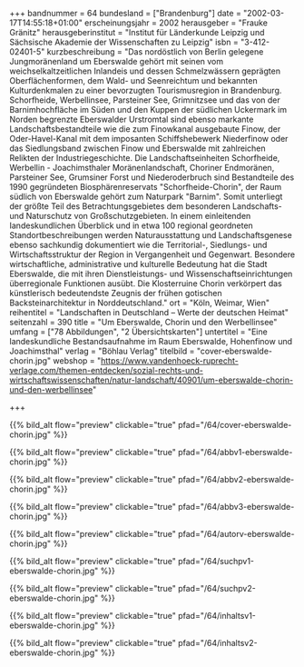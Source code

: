 +++
bandnummer = 64
bundesland = ["Brandenburg"]
date = "2002-03-17T14:55:18+01:00"
erscheinungsjahr = 2002
herausgeber = "Frauke Gränitz"
herausgeberinstitut = "Institut für Länderkunde Leipzig und Sächsische Akademie der Wissenschaften zu Leipzig"
isbn = "3-412-02401-5"
kurzbeschreibung = "Das nordöstlich von Berlin gelegene Jungmoränenland um Eberswalde gehört mit seinen vom weichselkaltzeitlichen Inlandeis und dessen Schmelzwässern geprägten Oberflächenformen, dem Wald- und Seenreichtum und bekannten Kulturdenkmalen zu einer bevorzugten Tourismusregion in Brandenburg. Schorfheide, Werbellinsee, Parsteiner See, Grimnitzsee und das von der Barnimhochfläche im Süden und den Kuppen der südlichen Uckermark im Norden begrenzte Eberswalder Urstromtal sind ebenso markante Landschaftsbestandteile wie die zum Finowkanal ausgebaute Finow, der Oder-Havel-Kanal mit dem imposanten Schiffshebewerk Niederfinow oder das Siedlungsband zwischen Finow und Eberswalde mit zahlreichen Relikten der Industriegeschichte. Die Landschaftseinheiten Schorfheide, Werbellin - Joachimsthaler MoränenIandschaft, Choriner Endmoränen, Parsteiner See, Grumsiner Forst und Niederoderbruch sind Bestandteile des 1990 gegründeten Biosphärenreservats \"Schorfheide-Chorin\", der Raum südlich von Eberswalde gehört zum Naturpark \"Barnim\". Somit unterliegt der größte Teil des Betrachtungsgebietes dem besonderen Landschafts- und Naturschutz von Großschutzgebieten. In einem einleitenden Iandeskundlichen Überblick und in etwa 100 regional geordneten Standortbeschreibungen werden Naturausstattung und Landschaftsgenese ebenso sachkundig dokumentiert wie die Territorial-, Siedlungs- und Wirtschaftsstruktur der Region in Vergangenheit und Gegenwart. Besondere wirtschaftliche, administrative und kulturelle Bedeutung hat die Stadt Eberswalde, die mit ihren Dienstleistungs- und Wissenschaftseinrichtungen überregionale Funktionen ausübt. Die Klosterruine Chorin verkörpert das künstlerisch bedeutendste Zeugnis der frühen gotischen Backsteinarchitektur in Norddeutschland."
ort = "Köln, Weimar, Wien"
reihentitel = "Landschaften in Deutschland – Werte der deutschen Heimat"
seitenzahl = 390
title = "Um Eberswalde, Chorin und den Werbellinsee"
umfang = ["78 Abbildungen", "2 Übersichtskarten"]
untertitel = "Eine landeskundliche Bestandsaufnahme im Raum Eberswalde, Hohenfinow und Joachimsthal"
verlag = "Böhlau Verlag"
titelbild = "cover-eberswalde-chorin.jpg"
webshop = "https://www.vandenhoeck-ruprecht-verlage.com/themen-entdecken/sozial-rechts-und-wirtschaftswissenschaften/natur-landschaft/40901/um-eberswalde-chorin-und-den-werbellinsee"

+++

{{% bild_alt flow="preview" clickable="true" pfad="/64/cover-eberswalde-chorin.jpg"   %}}

{{% bild_alt flow="preview" clickable="true" pfad="/64/abbv1-eberswalde-chorin.jpg"   %}}

{{% bild_alt flow="preview" clickable="true" pfad="/64/abbv2-eberswalde-chorin.jpg"   %}}

{{% bild_alt flow="preview" clickable="true" pfad="/64/abbv3-eberswalde-chorin.jpg"   %}}

{{% bild_alt flow="preview" clickable="true" pfad="/64/autorv-eberswalde-chorin.jpg"   %}}

{{% bild_alt flow="preview" clickable="true" pfad="/64/suchpv1-eberswalde-chorin.jpg"   %}}

{{% bild_alt flow="preview" clickable="true" pfad="/64/suchpv2-eberswalde-chorin.jpg"   %}}

{{% bild_alt flow="preview" clickable="true" pfad="/64/inhaltsv1-eberswalde-chorin.jpg"   %}}

{{% bild_alt flow="preview" clickable="true" pfad="/64/inhaltsv2-eberswalde-chorin.jpg"   %}}
